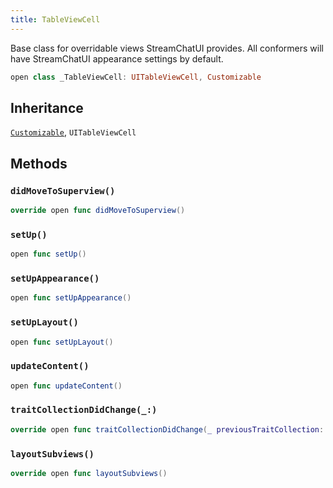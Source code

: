 ```yaml
---
title: TableViewCell
---
```


Base class for overridable views StreamChatUI provides.
All conformers will have StreamChatUI appearance settings by default.

``` swift
open class _TableViewCell: UITableViewCell, Customizable 
```

## Inheritance

[`Customizable`](../customizable), `UITableViewCell`

## Methods

### `didMoveToSuperview()`

``` swift
override open func didMoveToSuperview() 
```

### `setUp()`

``` swift
open func setUp() 
```

### `setUpAppearance()`

``` swift
open func setUpAppearance() 
```

### `setUpLayout()`

``` swift
open func setUpLayout() 
```

### `updateContent()`

``` swift
open func updateContent() 
```

### `traitCollectionDidChange(_:)`

``` swift
override open func traitCollectionDidChange(_ previousTraitCollection: UITraitCollection?) 
```

### `layoutSubviews()`

``` swift
override open func layoutSubviews() 
```
